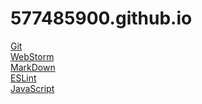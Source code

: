 # 577485900.github.io
[Git](./Git/Git.md)<br>
[WebStorm](./WebStorm/WebStorm.md)<br>
[MarkDown](./MarkDown/MarkDown.md)<br>
[ESLint](./ESLint/ESLint.md)<br>
[JavaScript](./JavaScript/JavaScript.md)